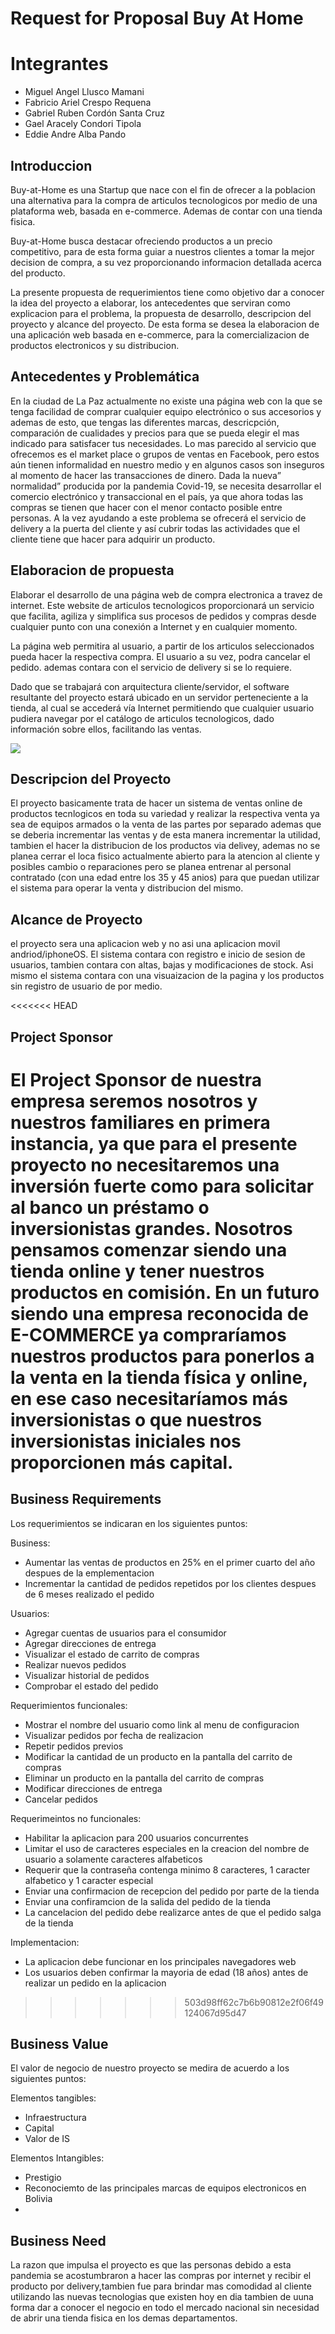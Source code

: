 # Request for Proposal Buy At Home

# Integrantes
- Miguel Angel Llusco Mamani
- Fabricio Ariel Crespo Requena
- Gabriel Ruben Cordón Santa Cruz 
- Gael Aracely Condori Tipola
- Eddie Andre Alba Pando

## Introduccion
Buy-at-Home es una Startup que nace con el fin de ofrecer a la poblacion una alternativa para la compra de articulos tecnologicos por medio de una plataforma web, basada en e-commerce. Ademas de contar con una tienda fisica.

Buy-at-Home busca destacar ofreciendo productos a un precio competitivo, para de esta forma guiar a nuestros clientes a tomar la mejor decision de compra, a su vez proporcionando informacion detallada acerca del producto.

La presente propuesta de requerimientos tiene como objetivo dar a conocer la idea del proyecto a elaborar, los antecedentes que serviran como explicacion para el problema, la propuesta de desarrollo, descripcion del proyecto y alcance del proyecto.
De esta forma se desea la elaboracion de una aplicación web basada en e-commerce, para la comercializacion de productos electronicos y su distribucion.

## Antecedentes y Problemática
En la ciudad de La Paz actualmente no existe una página web con la que se tenga facilidad de comprar cualquier equipo electrónico o sus accesorios y ademas de esto, que tengas las diferentes marcas, descricpción, comparación de cualidades y precios para que se pueda elegir el mas indicado para satisfacer tus necesidades. Lo mas parecido al servicio que ofrecemos es el market place o grupos de ventas en Facebook, pero estos aún tienen informalidad en nuestro medio y en algunos casos son inseguros al momento de hacer las transacciones de dinero. Dada la nueva” normalidad” producida por la pandemia Covid-19, se necesita desarrollar el comercio electrónico y transaccional en el país, ya que ahora todas las compras se tienen que hacer con el menor contacto posible entre personas. A la vez ayudando a este problema se ofrecerá el servicio de delivery a la puerta del cliente y así cubrir todas las actividades que el cliente tiene que hacer para adquirir un producto. 


## Elaboracion de propuesta
Elaborar el desarrollo de una página web de compra electronica a travez de internet.
Este website de articulos tecnologicos proporcionará un servicio que facilita, agiliza y simplifica sus procesos de pedidos y compras desde cualquier punto con una conexión a Internet y en cualquier momento. 

La página web permitira al usuario, a partir de los articulos seleccionados pueda hacer la respectiva compra. El usuario a su vez, podra cancelar el pedido. ademas contara con el servicio de delivery si se lo requiere.

Dado que se trabajará con arquitectura cliente/servidor, el software resultante del proyecto estará ubicado en un servidor perteneciente a la tienda, al cual se
accederá vía Internet permitiendo que cualquier usuario pudiera
navegar por el catálogo de articulos tecnologicos, dado información sobre ellos, facilitando las ventas.

![](https://uvm.cdn-capital.digital/img/2019/07/medidas-de-seguridad-para-comprar-en-l%C3%ADnea.jpg)
 
## Descripcion del Proyecto
El proyecto basicamente trata de hacer un sistema de ventas online de productos tecnlogicos en toda su variedad y realizar la respectiva venta ya sea de equipos armados o la venta de las partes por separado ademas que se deberia incrementar las ventas y de esta manera incrementar la utilidad, tambien el hacer la distribucion de los productos via delivey, ademas no se planea cerrar el loca fisico actualmente abierto para la atencion al cliente y posibles cambio o reparaciones pero se planea entrenar al personal contratado (con una edad entre los 35 y 45 anios) para que puedan utilizar el sistema para operar la venta y distribucion del mismo.

## Alcance de Proyecto
el proyecto sera una aplicacion web y no asi una aplicacion movil andriod/iphoneOS. El sistema contara con registro e inicio de sesion de usuarios, tambien contara con altas, bajas y modificaciones de stock. Asi mismo el sistema contara con una visuaizacion de la pagina y los productos sin registro de usuario de por medio. 

<<<<<<< HEAD
## Project Sponsor
El Project Sponsor de nuestra empresa seremos nosotros y nuestros familiares en primera instancia, ya que para el presente proyecto no necesitaremos una inversión fuerte como para solicitar al banco un préstamo o inversionistas grandes. Nosotros pensamos comenzar siendo una tienda online y tener nuestros productos en comisión. En un futuro siendo una empresa reconocida de E-COMMERCE ya compraríamos nuestros productos para ponerlos a la venta en la tienda física y online, en ese caso necesitaríamos más inversionistas o que nuestros inversionistas iniciales nos proporcionen más capital.
=======
## Business Requirements
Los requerimientos se indicaran en los siguientes puntos:

Business:
- Aumentar las ventas de productos en 25% en el primer cuarto del año despues de la emplementacion
- Incrementar la cantidad de pedidos repetidos por los clientes despues de 6 meses realizado el pedido

Usuarios:
- Agregar cuentas de usuarios para el consumidor
- Agregar direcciones de entrega
- Visualizar el estado de carrito de compras
- Realizar nuevos pedidos
- Visualizar historial de pedidos
- Comprobar el estado del pedido

Requerimientos funcionales:
- Mostrar el nombre del usuario como link al menu de configuracion
- Visualizar pedidos por fecha de realizacion
- Repetir pedidos previos
- Modificar la cantidad de un producto en la pantalla del carrito de compras
- Eliminar un producto en la pantalla del carrito de compras
- Modificar direcciones de entrega
- Cancelar pedidos

Requerimeintos no funcionales:
- Habilitar la aplicacion para 200 usuarios concurrentes
- Limitar el uso de caracteres especiales en la creacion del nombre de usuario a solamente caracteres alfabeticos
- Requerir que la contraseña contenga minimo 8 caracteres, 1 caracter alfabetico y 1 caracter especial
- Enviar una confirmacion de recepcion del pedido por parte de la tienda
- Enviar una confiramcion de la salida del pedido de la tienda
- La cancelacion del pedido debe realizarce antes de que el pedido salga de la tienda 

Implementacion:
- La aplicacion debe funcionar en los principales navegadores web
- Los usuarios deben confirmar la mayoria de edad (18 años) antes de realizar un pedido en la aplicacion

>>>>>>> 503d98ff62c7b6b90812e2f06f49124067d95d47
## Business Value
El valor de negocio de nuestro proyecto se medira de acuerdo a los siguientes puntos:

Elementos tangibles:
- Infraestructura
- Capital
- Valor de IS

Elementos Intangibles:
- Prestigio
- Reconociemto de las principales marcas de equipos electronicos en Bolivia
-

## Business Need
La razon que impulsa el proyecto es que las personas debido a esta pandemia se acostumbraron a hacer las compras por internet y recibir el producto por delivery,tambien fue para brindar mas comodidad al cliente utilizando las nuevas tecnologias que existen hoy en dia tambien de uuna forma dar a conocer el negocio en todo el mercado nacional sin necesidad de abrir una tienda fisica en los demas departamentos.
